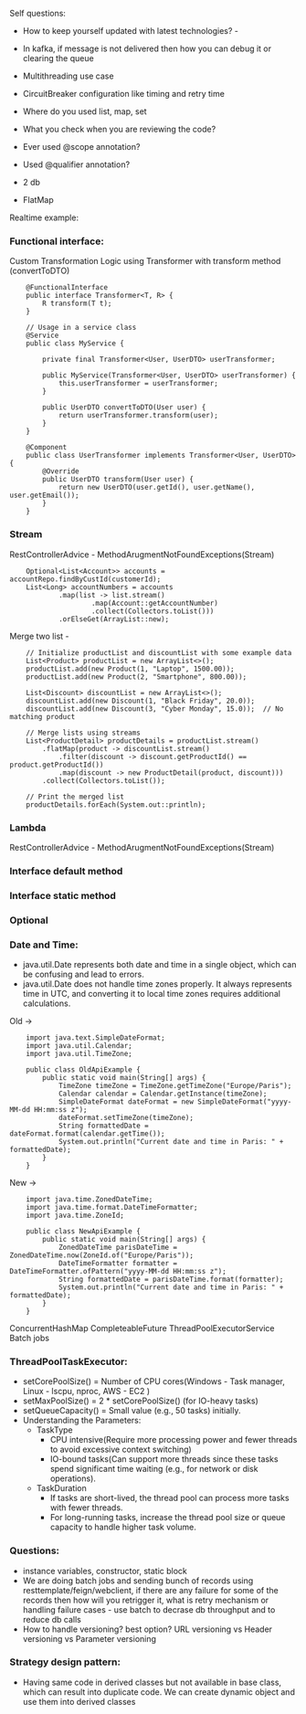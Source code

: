 Self questions:


- How to keep yourself updated with latest technologies? - 

- In kafka, if message is not delivered then how you can debug it or clearing the queue
- Multithreading use case
- CircuitBreaker configuration like timing and retry time
- Where do you used list, map, set
- What you check when you are reviewing the code?
- Ever used @scope annotation?
- Used @qualifier annotation?
- 2 db
- FlatMap

Realtime example:

### Functional interface:
Custom Transformation Logic using Transformer with transform method (convertToDTO)
  
        @FunctionalInterface
        public interface Transformer<T, R> {
            R transform(T t);
        }

        // Usage in a service class
        @Service
        public class MyService {

            private final Transformer<User, UserDTO> userTransformer;

            public MyService(Transformer<User, UserDTO> userTransformer) {
                this.userTransformer = userTransformer;
            }

            public UserDTO convertToDTO(User user) {
                return userTransformer.transform(user);
            }
        }

        @Component 
        public class UserTransformer implements Transformer<User, UserDTO> { 
            @Override 
            public UserDTO transform(User user) { 
                return new UserDTO(user.getId(), user.getName(), user.getEmail()); 
            } 
        }


### Stream
RestControllerAdvice - MethodArugmentNotFoundExceptions(Stream)

        Optional<List<Account>> accounts = accountRepo.findByCustId(customerId);
		List<Long> accountNumbers = accounts
		        .map(list -> list.stream()
		                .map(Account::getAccountNumber)
		                .collect(Collectors.toList()))
		        .orElseGet(ArrayList::new);

Merge two list -

        // Initialize productList and discountList with some example data
        List<Product> productList = new ArrayList<>();
        productList.add(new Product(1, "Laptop", 1500.00));
        productList.add(new Product(2, "Smartphone", 800.00));

        List<Discount> discountList = new ArrayList<>();
        discountList.add(new Discount(1, "Black Friday", 20.0));
        discountList.add(new Discount(3, "Cyber Monday", 15.0));  // No matching product

        // Merge lists using streams
        List<ProductDetail> productDetails = productList.stream()
            .flatMap(product -> discountList.stream()
                .filter(discount -> discount.getProductId() == product.getProductId())
                .map(discount -> new ProductDetail(product, discount)))
            .collect(Collectors.toList());

        // Print the merged list
        productDetails.forEach(System.out::println);
        

### Lambda
RestControllerAdvice - MethodArugmentNotFoundExceptions(Stream)

### Interface default method
### Interface static method
### Optional
### Date and Time: 
- java.util.Date represents both date and time in a single object, which can be confusing and
 lead to errors.
- java.util.Date does not handle time zones properly. It always represents time in UTC, and
 converting it to local time zones requires additional calculations.


Old -> 

        import java.text.SimpleDateFormat;
        import java.util.Calendar;
        import java.util.TimeZone;

        public class OldApiExample {
            public static void main(String[] args) {
                TimeZone timeZone = TimeZone.getTimeZone("Europe/Paris");
                Calendar calendar = Calendar.getInstance(timeZone);
                SimpleDateFormat dateFormat = new SimpleDateFormat("yyyy-MM-dd HH:mm:ss z");
                dateFormat.setTimeZone(timeZone);
                String formattedDate = dateFormat.format(calendar.getTime());
                System.out.println("Current date and time in Paris: " + formattedDate);
            }
        }

New ->

        import java.time.ZonedDateTime;
        import java.time.format.DateTimeFormatter;
        import java.time.ZoneId;

        public class NewApiExample {
            public static void main(String[] args) {
                ZonedDateTime parisDateTime = ZonedDateTime.now(ZoneId.of("Europe/Paris"));
                DateTimeFormatter formatter = DateTimeFormatter.ofPattern("yyyy-MM-dd HH:mm:ss z");
                String formattedDate = parisDateTime.format(formatter);
                System.out.println("Current date and time in Paris: " + formattedDate);
            }
        }


ConcurrentHashMap
CompleteableFuture
ThreadPoolExecutorService
Batch jobs


### ThreadPoolTaskExecutor:
- setCorePoolSize() = Number of CPU cores(Windows - Task manager, Linux - lscpu, nproc, AWS - EC2 )
- setMaxPoolSize() = 2 * setCorePoolSize() (for IO-heavy tasks)
- setQueueCapacity() = Small value (e.g., 50 tasks) initially.
- Understanding the Parameters:
    - TaskType 
        - CPU intensive(Require more processing power and fewer threads to avoid excessive context switching)
        - IO-bound tasks(Can support more threads since these tasks spend significant time waiting (e.g., for network or disk operations).
    - TaskDuration 
        - If tasks are short-lived, the thread pool can process more tasks with fewer threads.
        - For long-running tasks, increase the thread pool size or queue capacity to handle higher task volume.


### Questions:
- instance variables, constructor, static block
- We are doing batch jobs and sending bunch of records using resttemplate/feign/webclient, if there are any failure for some of the records then how will you retrigger it, what is retry mechanism or handling failure cases - use batch to decrase db throughput and to reduce db calls
- How to handle versioning? best option? URL versioning vs Header versioning vs Parameter versioning 


### Strategy design pattern:
- Having same code in derived classes but not available in base class, which can result into duplicate code. We can create dynamic object and use them into derived classes
